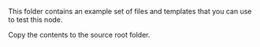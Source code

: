 This folder contains an example set of files and templates that you can use to test this node.

Copy the contents to the source root folder.